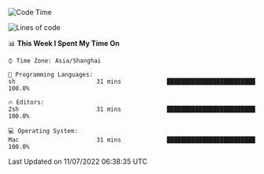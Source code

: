 <!--START_SECTION:waka-->
![Code Time](http://img.shields.io/badge/Code%20Time-743%20hrs%2052%20mins-blue)

![Lines of code](https://img.shields.io/badge/From%20Hello%20World%20I%27ve%20Written-22%20Thousand%20lines%20of%20code-blue)

📊 **This Week I Spent My Time On** 

```text
⌚︎ Time Zone: Asia/Shanghai

💬 Programming Languages: 
sh                       31 mins             █████████████████████████   100.0%

🔥 Editors: 
Zsh                      31 mins             █████████████████████████   100.0%

💻 Operating System: 
Mac                      31 mins             █████████████████████████   100.0%

```


 Last Updated on 11/07/2022 06:38:35 UTC
<!--END_SECTION:waka-->

